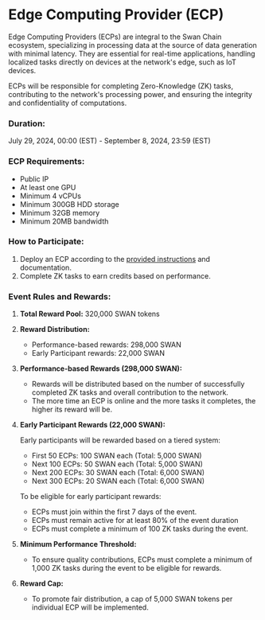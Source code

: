 # Edge Computing Provider (ECP)

Edge Computing Providers (ECPs) are integral to the Swan Chain ecosystem, specializing in processing data at the source of data generation with minimal latency. They are essential for real-time applications, handling localized tasks directly on devices at the network's edge, such as IoT devices.

ECPs will be responsible for completing Zero-Knowledge (ZK) tasks, contributing to the network's processing power, and ensuring the integrity and confidentiality of computations.

### **Duration:**&#x20;

July 29, 2024, 00:00 (EST) - September 8, 2024, 23:59 (EST)

### ECP Requirements:

* Public IP
* At least one GPU
* Minimum 4 vCPUs
* Minimum 300GB HDD storage
* Minimum 32GB memory
* Minimum 20MB bandwidth

### How to Participate:

1. Deploy an ECP according to the [provided instructions](../../../swan-provider/cp-computing-provider/ecp-edge-computing-provider/ecp-setup.md) and documentation.
2. Complete ZK tasks to earn credits based on performance.

### Event Rules and Rewards:

1. **Total Reward Pool:** 320,000 SWAN tokens
2. **Reward Distribution:**
   * Performance-based rewards: 298,000 SWAN
   * Early Participant rewards: 22,000 SWAN
3. **Performance-based Rewards (298,000 SWAN):**
   * Rewards will be distributed based on the number of successfully completed ZK tasks and overall contribution to the network.
   * The more time an ECP is online and the more tasks it completes, the higher its reward will be.
4.  **Early Participant Rewards (22,000 SWAN):**

    Early participants will be rewarded based on a tiered system:

    * First 50 ECPs: 100 SWAN each (Total: 5,000 SWAN)
    * Next 100 ECPs: 50 SWAN each (Total: 5,000 SWAN)
    * Next 200 ECPs: 30 SWAN each (Total: 6,000 SWAN)
    * Next 300 ECPs: 20 SWAN each (Total: 6,000 SWAN)

    To be eligible for early participant rewards:

    * ECPs must join within the first 7 days of the event.
    * ECPs must remain active for at least 80% of the event duration
    * ECPs must complete a minimum of 100 ZK tasks during the event.
5. **Minimum Performance Threshold:**
   * To ensure quality contributions, ECPs must complete a minimum of 1,000 ZK tasks during the event to be eligible for rewards.
6. **Reward Cap:**
   * To promote fair distribution, a cap of 5,000 SWAN tokens per individual ECP will be implemented.
